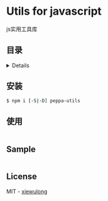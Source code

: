 # Utils for javascript

js实用工具库

## 目录

<details>

* [安装](#安装)
* [使用](#使用)
* [Sample](#sample)
* [License](#license)

</details>

## 安装

```bash
$ npm i [-S|-D] peppa-utils
```

## 使用

```js
```

## Sample

```js
```

## License

MIT - [xiewulong](https://github.com/xiewulong)

